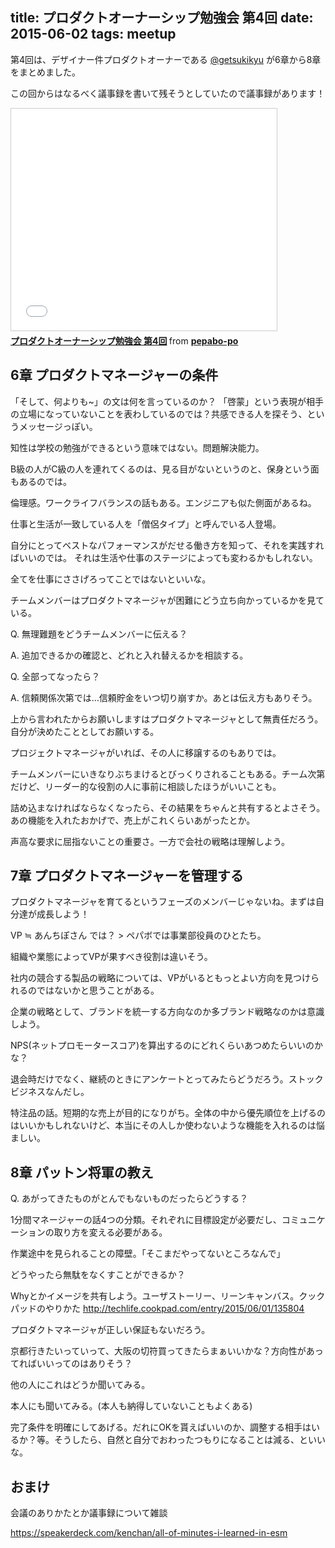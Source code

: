 title: プロダクトオーナーシップ勉強会 第4回
date: 2015-06-02
tags: meetup
---
第4回は、デザイナー件プロダクトオーナーである [@getsukikyu](https://twitter.com/getsukikyu) が6章から8章をまとめました。

この回からはなるべく議事録を書いて残そうとしていたので議事録があります！

<iframe src="//www.slideshare.net/slideshow/embed_code/key/itG6tGNJi0csgr" width="425" height="355" frameborder="0" marginwidth="0" marginheight="0" scrolling="no" style="border:1px solid #CCC; border-width:1px; margin-bottom:5px; max-width: 100%;" allowfullscreen> </iframe> <div style="margin-bottom:5px"> <strong> <a href="//www.slideshare.net/pepabo-po/4-50796749" title="プロダクトオーナーシップ勉強会 第4回" target="_blank">プロダクトオーナーシップ勉強会 第4回</a> </strong> from <strong><a href="//www.slideshare.net/pepabo-po" target="_blank">pepabo-po</a></strong> </div>

## 6章 プロダクトマネージャーの条件

「そして、何よりも~」の文は何を言っているのか？
「啓蒙」という表現が相手の立場になっていないことを表わしているのでは？共感できる人を探そう、というメッセージっぽい。

知性は学校の勉強ができるという意味ではない。問題解決能力。

B級の人がC級の人を連れてくるのは、見る目がないというのと、保身という面もあるのでは。

倫理感。ワークライフバランスの話もある。エンジニアも似た側面があるね。

仕事と生活が一致している人を「僧侶タイプ」と呼んでいる人登場。

自分にとってベストなパフォーマンスがだせる働き方を知って、それを実践すればいいのでは。
それは生活や仕事のステージによっても変わるかもしれない。

全てを仕事にささげろってことではないといいな。

チームメンバーはプロダクトマネージャが困難にどう立ち向かっているかを見ている。

Q. 無理難題をどうチームメンバーに伝える？

A. 追加できるかの確認と、どれと入れ替えるかを相談する。

Q. 全部ってなったら？

A. 信頼関係次第では…信頼貯金をいつ切り崩すか。あとは伝え方もありそう。

上から言われたからお願いしますはプロダクトマネージャとして無責任だろう。自分が決めたこととしてお願いする。

プロジェクトマネージャがいれば、その人に移譲するのもありでは。

チームメンバーにいきなりぶちまけるとびっくりされることもある。チーム次第だけど、リーダー的な役割の人に事前に相談したほうがいいことも。

詰め込まなければならなくなったら、その結果をちゃんと共有するとよさそう。あの機能を入れたおかげで、売上がこれくらいあがったとか。

声高な要求に屈指ないことの重要さ。一方で会社の戦略は理解しよう。

## 7章 プロダクトマネージャーを管理する

プロダクトマネージャを育てるというフェーズのメンバーじゃないね。まずは自分達が成長しよう！

VP ≒ あんちぽさん では？ > ペパボでは事業部役員のひとたち。

組織や業態によってVPが果すべき役割は違いそう。

社内の競合する製品の戦略については、VPがいるともっとよい方向を見つけられるのではないかと思うことがある。

企業の戦略として、ブランドを統一する方向なのか多ブランド戦略なのかは意識しよう。

NPS(ネットプロモータースコア)を算出するのにどれくらいあつめたらいいのかな？

退会時だけでなく、継続のときにアンケートとってみたらどうだろう。ストックビジネスなんだし。

特注品の話。短期的な売上が目的になりがち。全体の中から優先順位を上げるのはいいかもしれないけど、本当にその人しか使わないような機能を入れるのは悩ましい。

## 8章 パットン将軍の教え

Q. あがってきたものがとんでもないものだったらどうする？

1分間マネージャーの話4つの分類。それぞれに目標設定が必要だし、コミュニケーションの取り方を変える必要がある。

作業途中を見られることの障壁。「そこまだやってないところなんで」

どうやったら無駄をなくすことができるか？

Whyとかイメージを共有しよう。ユーザストーリー、リーンキャンバス。クックパッドのやりかた http://techlife.cookpad.com/entry/2015/06/01/135804

プロダクトマネージャが正しい保証もないだろう。

京都行きたいっていって、大阪の切符買ってきたらまぁいいかな？方向性があってればいいってのはありそう？

他の人にこれはどうか聞いてみる。

本人にも聞いてみる。(本人も納得していないこともよくある)

完了条件を明確にしてあげる。だれにOKを貰えばいいのか、調整する相手はいるか？等。そうしたら、自然と自分でおわったつもりになることは減る、といいな。

## おまけ

会議のありかたとか議事録について雑談

https://speakerdeck.com/kenchan/all-of-minutes-i-learned-in-esm
